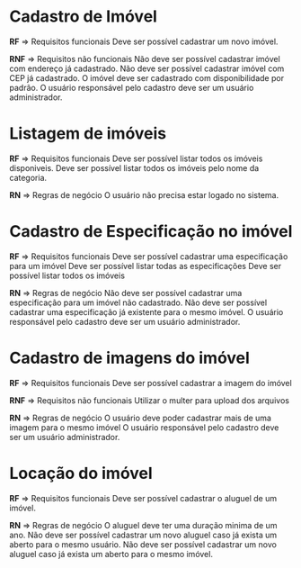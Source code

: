 # Cadastro de Imóvel

**RF** => Requisitos funcionais
Deve ser possível cadastrar um novo imóvel.

**RNF** => Requisitos não funcionais
Não deve ser possível cadastrar imóvel com endereço já cadastrado.
Não deve ser possível cadastrar imóvel com CEP já cadastrado.
O imóvel deve ser cadastrado com disponibilidade por padrão.
O usuário responsável pelo cadastro deve ser um usuário administrador.

# Listagem de imóveis

**RF** => Requisitos funcionais
Deve ser possível listar todos os imóveis disponiveis.
Deve ser possível listar todos os imóveis pelo nome da categoria.

**RN** => Regras de negócio
O usuário não precisa estar logado no sistema.

# Cadastro de Especificação no imóvel

**RF** => Requisitos funcionais
Deve ser possível cadastrar uma especificação para um imóvel
Deve ser possível listar todas as especificações
Deve ser possível listar todos os imóveis

**RN** => Regras de negócio
Não deve ser possível cadastrar uma especificação para um imóvel não cadastrado.
Não deve ser possível cadastrar uma especificação já existente para o mesmo imóvel.
O usuário responsável pelo cadastro deve ser um usuário administrador.

# Cadastro de imagens do imóvel

**RF** => Requisitos funcionais
Deve ser possível cadastrar a imagem do imóvel

**RNF** => Requisitos não funcionais
Utilizar o multer para upload dos arquivos

**RN** => Regras de negócio
O usuário deve poder cadastrar mais de uma imagem para o mesmo imóvel
O usuário responsável pelo cadastro deve ser um usuário administrador.

# Locação do imóvel

**RF** => Requisitos funcionais
Deve ser possível cadastrar o aluguel de um imóvel.

**RN** => Regras de negócio
O aluguel deve ter uma duração minima de um ano.
Não deve ser possível cadastrar um novo aluguel caso já exista um aberto para o mesmo usuário.
Não deve ser possível cadastrar um novo aluguel caso já exista um aberto para o mesmo imóvel.
